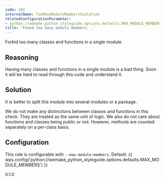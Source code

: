 ```yaml
---
code: 202
internalName: TooManyModuleMembersViolation
relatedConfigurationParameter:
- python://wemake_python_styleguide.options.defaults.MAX_MODULE_MEMBERS
title: 'Found too many module members: _'
---
```


Forbid too many classes and functions in a single module.

## Reasoning
Having many classes and functions in a single module is a bad thing.
Soon it will be hard to read through this code and understand it.

## Solution
It is better to split this module into several modules or a package.

We do not make any distinctions between classes and functions in this
check. They are treated as the same unit of logic. We also do not care
about functions and classes being public or not. However, methods are
counted separately on a per-class basis.

## Configuration
This rule is configurable with `--max-module-members`. Default:
{{ wps.config('python://wemake_python_styleguide.options.defaults.MAX_MODULE_MEMBERS') }}

<div class="versionadded">

0.1.0

</div>
